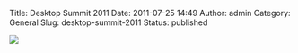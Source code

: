 Title: Desktop Summit 2011
Date: 2011-07-25 14:49
Author: admin
Category: General
Slug: desktop-summit-2011
Status: published

![](https://www.desktopsummit.org/sites/www.desktopsummit.org/files/DS2011banner.png)
